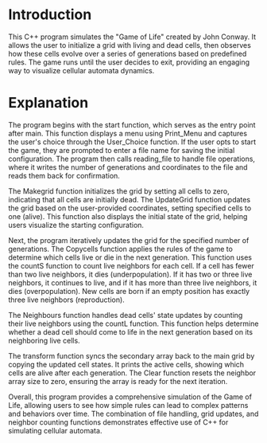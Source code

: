 # Introduction
This C++ program simulates the "Game of Life" created by John Conway. It allows the user to initialize a grid with living and dead cells, then observes how these cells evolve over a series of generations based on predefined rules. The game runs until the user decides to exit, providing an engaging way to visualize cellular automata dynamics.

#  Explanation
The program begins with the start function, which serves as the entry point after main. This function displays a menu using Print_Menu and captures the user's choice through the User_Choice function. If the user opts to start the game, they are prompted to enter a file name for saving the initial configuration. The program then calls reading_file to handle file operations, where it writes the number of generations and coordinates to the file and reads them back for confirmation.

The Makegrid function initializes the grid by setting all cells to zero, indicating that all cells are initially dead. The UpdateGrid function updates the grid based on the user-provided coordinates, setting specified cells to one (alive). This function also displays the initial state of the grid, helping users visualize the starting configuration.

Next, the program iteratively updates the grid for the specified number of generations. The Copycells function applies the rules of the game to determine which cells live or die in the next generation. This function uses the countS function to count live neighbors for each cell. If a cell has fewer than two live neighbors, it dies (underpopulation). If it has two or three live neighbors, it continues to live, and if it has more than three live neighbors, it dies (overpopulation). New cells are born if an empty position has exactly three live neighbors (reproduction).

The Neighbours function handles dead cells' state updates by counting their live neighbors using the countL function. This function helps determine whether a dead cell should come to life in the next generation based on its neighboring live cells.

The transform function syncs the secondary array back to the main grid by copying the updated cell states. It prints the active cells, showing which cells are alive after each generation. The Clear function resets the neighbor array size to zero, ensuring the array is ready for the next iteration.

Overall, this program provides a comprehensive simulation of the Game of Life, allowing users to see how simple rules can lead to complex patterns and behaviors over time. The combination of file handling, grid updates, and neighbor counting functions demonstrates effective use of C++ for simulating cellular automata.






